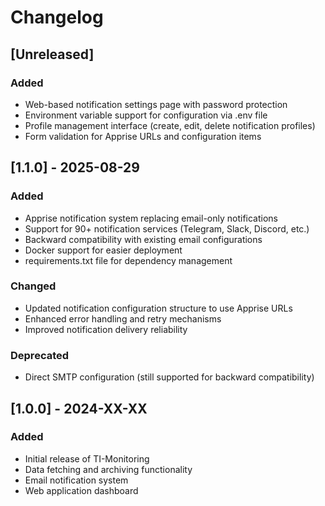 # Changelog

## [Unreleased]

### Added
- Web-based notification settings page with password protection
- Environment variable support for configuration via .env file
- Profile management interface (create, edit, delete notification profiles)
- Form validation for Apprise URLs and configuration items

## [1.1.0] - 2025-08-29

### Added
- Apprise notification system replacing email-only notifications
- Support for 90+ notification services (Telegram, Slack, Discord, etc.)
- Backward compatibility with existing email configurations
- Docker support for easier deployment
- requirements.txt file for dependency management

### Changed
- Updated notification configuration structure to use Apprise URLs
- Enhanced error handling and retry mechanisms
- Improved notification delivery reliability

### Deprecated
- Direct SMTP configuration (still supported for backward compatibility)

## [1.0.0] - 2024-XX-XX

### Added
- Initial release of TI-Monitoring
- Data fetching and archiving functionality
- Email notification system
- Web application dashboard